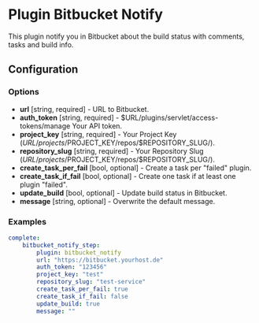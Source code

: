 Plugin Bitbucket Notify
=======================

This plugin notify you in Bitbucket about the build status with comments, tasks and build info.

Configuration
-------------

### Options

* **url** [string, required] - URL to Bitbucket.
* **auth_token** [string, required] - $URL/plugins/servlet/access-tokens/manage Your API token.
* **project_key** [string, required] - Your Project Key ($URL/projects/$PROJECT_KEY/repos/$REPOSITORY_SLUG/).
* **repository_slug** [string, required] - Your Repository Slug ($URL/projects/$PROJECT_KEY/repos/$REPOSITORY_SLUG/).
* **create_task_per_fail** [bool, optional] - Create a task per "failed" plugin.
* **create_task_if_fail** [bool, optional] - Create one task if at least one plugin "failed".
* **update_build** [bool, optional] - Update build status in Bitbucket.
* **message** [string, optional] - Overwrite the default message.

### Examples

```yml
complete:
    bitbucket_notify_step:
        plugin: bitbucket_notify
        url: "https://bitbucket.yourhost.de"
        auth_token: "123456"
        project_key: "test"
        repository_slug: "test-service"
        create_task_per_fail: true
        create_task_if_fail: false
        update_build: true
        message: ""
```
